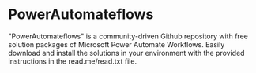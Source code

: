 # PowerAutomateflows
"PowerAutomateflows" is a community-driven Github repository with free solution packages of Microsoft Power Automate Workflows. Easily download and install the solutions in your environment with the provided instructions in the read.me/read.txt file.
